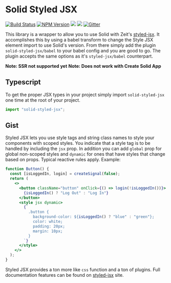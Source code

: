 # Solid Styled JSX
[![Build Status](https://img.shields.io/travis/com/ryansolid/solid.svg?style=flat)](https://travis-ci.com/ryansolid/solid)
[![NPM Version](https://img.shields.io/npm/v/solid-styled-jsx.svg?style=flat)](https://www.npmjs.com/package/solid-styled-jsx)
![](https://img.shields.io/librariesio/release/npm/solid-styled-jsx)
![](https://img.shields.io/npm/dt/solid-styled-jsx.svg?style=flat)
[![Gitter](https://img.shields.io/gitter/room/solidjs-community/community)](https://gitter.im/solidjs-community/community)

This library is a wrapper to allow you to use Solid with Zeit's [styled-jsx](https://github.com/zeit/styled-jsx). It accomplishes this by using a babel transform to change the Style JSX element import to use Solid's version. From there simply add the plugin `solid-styled-jsx/babel` to your babel config and you are good to go. The plugin accepts the same options as it's `styled-jsx/babel` counterpart.

**Note: SSR not supported yet**
**Note: Does not work with Create Solid App**

## Typescript

To get the proper JSX types in your project simply import `solid-styled-jsx` one time at the root of your project.

```jsx
import "solid-styled-jsx";
```

## Gist

Styled JSX lets you use style tags and string class names to style your components with scoped styles. You indicate that a style tag is to be handled by including the `jsx` prop. In addition you can add `global` prop for global non-scoped styles and `dynamic` for ones that have styles that change based on props. Typical reactive rules apply. Example:

```jsx
function Button() {
  const [isLoggedIn, login] = createSignal(false);
  return (
    <>
      <button className="button" onClick={() => login(!isLoggedIn())}>
        {isLoggedIn() ? "Log Out" : "Log In"}
      </button>
      <style jsx dynamic>
        {`
          .button {
            background-color: ${isLoggedIn() ? "blue" : "green"};
            color: white;
            padding: 20px;
            margin: 10px;
          }
        `}
      </style>
    </>
  );
}
```

Styled JSX provides a ton more like `css` function and a ton of plugins. Full documentation features can be found on [styled-jsx](https://github.com/zeit/styled-jsx) site.